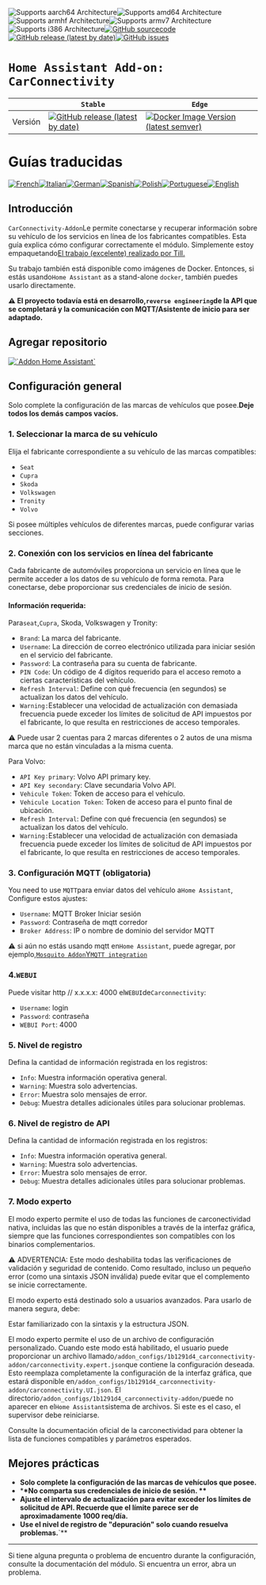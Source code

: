 ![Supports aarch64 Architecture][aarch64-shield]![Supports amd64 Architecture][amd64-shield]![Supports armhf Architecture][armhf-shield]![Supports armv7 Architecture][armv7-shield]![Supports i386 Architecture][i386-shield][![GitHub sourcecode](https://img.shields.io/badge/Source-GitHub-green)](https://github.com/Pulpyyyy/carconnectivity-addon/)[![GitHub release (latest by date)](https://img.shields.io/github/v/release/Pulpyyyy/carconnectivity-addon)](https://github.com/Pulpyyyy/carconnectivity-addon/releases/latest)[![GitHub issues](https://img.shields.io/github/issues/Pulpyyyy/carconnectivity-addon)](https://github.com/Pulpyyyy/carconnectivity-addon/issues)

[aarch64-shield]: https://img.shields.io/badge/aarch64-yes-green.svg

[amd64-shield]: https://img.shields.io/badge/amd64-yes-green.svg

[armhf-shield]: https://img.shields.io/badge/armhf-yes-green.svg

[armv7-shield]: https://img.shields.io/badge/armv7-yes-green.svg

[i386-shield]: https://img.shields.io/badge/i386-yes-green.svg

# `Home Assistant Add-on: CarConnectivity`

|         | `Stable`                                                                                                                                                                                                     | `Edge`                                                                                                                                                                                                                                                          |
| ------- | ------------------------------------------------------------------------------------------------------------------------------------------------------------------------------------------------------------ | --------------------------------------------------------------------------------------------------------------------------------------------------------------------------------------------------------------------------------------------------------------- |
| Versión | [![GitHub release (latest by date)](https://img.shields.io/docker/v/pulpyyyy/carconnectivity-addon-amd64?&sort=date&label=&style=for-the-badge)](https://github.com/pulpyyyy/carconnectivity-addon/releases) | [![Docker Image Version (latest semver)](https://img.shields.io/docker/v/pulpyyyy/carconnectivity-addon-edge-amd64?&sort=date&label=&style=for-the-badge)](https://github.com/Pulpyyyy/carconnectivity-addon/blob/main/carconnectivity-addon-edge/CHANGELOG.md) |

# Guías traducidas

[![French](https://raw.githubusercontent.com/Pulpyyyy/carconnectivity-addon/refs/heads/main/.github/img/FR.svg)](https://github.com/Pulpyyyy/carconnectivity-addon/blob/main/README.fr.md)[![Italian](https://raw.githubusercontent.com/Pulpyyyy/carconnectivity-addon/refs/heads/main/.github/img/IT.svg)](https://github.com/Pulpyyyy/carconnectivity-addon/blob/main/README.it.md)[![German](https://raw.githubusercontent.com/Pulpyyyy/carconnectivity-addon/refs/heads/main/.github/img/DE.svg)](https://github.com/Pulpyyyy/carconnectivity-addon/blob/main/README.de.md)[![Spanish](https://raw.githubusercontent.com/Pulpyyyy/carconnectivity-addon/refs/heads/main/.github/img/ES.svg)](https://github.com/Pulpyyyy/carconnectivity-addon/blob/main/README.es.md)[![Polish](https://raw.githubusercontent.com/Pulpyyyy/carconnectivity-addon/refs/heads/main/.github/img/PL.svg)](https://github.com/Pulpyyyy/carconnectivity-addon/blob/main/README.pl.md)[![Portuguese](https://raw.githubusercontent.com/Pulpyyyy/carconnectivity-addon/refs/heads/main/.github/img/PT.svg)](https://github.com/Pulpyyyy/carconnectivity-addon/blob/main/README.pt.md)[![English](https://raw.githubusercontent.com/Pulpyyyy/carconnectivity-addon/refs/heads/main/.github/img/US.svg)](https://github.com/Pulpyyyy/carconnectivity-addon/blob/main/README.md)

## Introducción

`CarConnectivity-Addon`Le permite conectarse y recuperar información sobre su vehículo de los servicios en línea de los fabricantes compatibles. Esta guía explica cómo configurar correctamente el módulo.
Simplemente estoy empaquetando[El trabajo (excelente) realizado por Till.](https://github.com/tillsteinbach/CarConnectivity)

Su trabajo también está disponible como imágenes de Docker. Entonces, si estás usando`Home Assistant` as a stand-alone `docker`, también puedes usarlo directamente.

**⚠️ El proyecto todavía está en desarrollo,`reverse engineering`de la API que se completará y la comunicación con MQTT/Asistente de inicio para ser adaptado.**

## Agregar repositorio

[![\`Addon Home Assistant\`](https://raw.githubusercontent.com/Pulpyyyy/carconnectivity-addon/refs/heads/main/.github/img/addon-ha.svg)](https://my.home-assistant.io/redirect/supervisor_add_addon_repository/?repository_url=https%3A%2F%2Fgithub.com%2FPulpyyyy%2Fcarconnectivity-addon)

## Configuración general

Solo complete la configuración de las marcas de vehículos que posee.**Deje todos los demás campos vacíos.**

### 1. Seleccionar la marca de su vehículo

Elija el fabricante correspondiente a su vehículo de las marcas compatibles:

-   `Seat`
-   `Cupra`
-   `Skoda`
-   `Volkswagen`
-   `Tronity`
-   `Volvo`

Si posee múltiples vehículos de diferentes marcas, puede configurar varias secciones.

### 2. Conexión con los servicios en línea del fabricante

Cada fabricante de automóviles proporciona un servicio en línea que le permite acceder a los datos de su vehículo de forma remota. Para conectarse, debe proporcionar sus credenciales de inicio de sesión.

#### Información requerida:

Para`seat`,`Cupra`, Skoda, Volkswagen y Tronity:

-   `Brand`: La marca del fabricante.
-   `Username`: La dirección de correo electrónico utilizada para iniciar sesión en el servicio del fabricante.
-   `Password`: La contraseña para su cuenta de fabricante.
-   `PIN Code`: Un código de 4 dígitos requerido para el acceso remoto a ciertas características del vehículo.
-   `Refresh Interval`: Define con qué frecuencia (en segundos) se actualizan los datos del vehículo.
-   `Warning:`Establecer una velocidad de actualización con demasiada frecuencia puede exceder los límites de solicitud de API impuestos por el fabricante, lo que resulta en restricciones de acceso temporales.

⚠️ Puede usar 2 cuentas para 2 marcas diferentes o 2 autos de una misma marca que no están vinculadas a la misma cuenta.

Para Volvo:

-   `API Key primary`: Volvo API primary key.
-   `API Key secondary`: Clave secundaria Volvo API.
-   `Vehicule Token`: Token de acceso para el vehículo.
-   `Vehicule Location Token`: Token de acceso para el punto final de ubicación.
-   `Refresh Interval`: Define con qué frecuencia (en segundos) se actualizan los datos del vehículo.
-   `Warning:`Establecer una velocidad de actualización con demasiada frecuencia puede exceder los límites de solicitud de API impuestos por el fabricante, lo que resulta en restricciones de acceso temporales.

### 3. Configuración MQTT (obligatoria)

You need to use `MQTT`para enviar datos del vehículo a`Home Assistant`, Configure estos ajustes:

-   `Username`: MQTT Broker Iniciar sesión
-   `Password`: Contraseña de mqtt corredor
-   `Broker Address`: IP o nombre de dominio del servidor MQTT

⚠️ si aún no estás usando mqtt en`Home Assistant`, puede agregar, por ejemplo,[`Mosquito Addon`Y`MQTT integration`](https://www.home-assistant.io/integrations/mqtt)

### 4.`WEBUI`

Puede visitar http // x.x.x.x: 4000 el`WEBUI`de`Carconnectivity`:

-   `Username`: login
-   `Password`: contraseña
-   `WEBUI Port`: 4000

### 5. Nivel de registro

Defina la cantidad de información registrada en los registros:

-   `Info`: Muestra información operativa general.
-   `Warning`: Muestra solo advertencias.
-   `Error`: Muestra solo mensajes de error.
-   `Debug`: Muestra detalles adicionales útiles para solucionar problemas.

### 6. Nivel de registro de API

Defina la cantidad de información registrada en los registros:

-   `Info`: Muestra información operativa general.
-   `Warning`: Muestra solo advertencias.
-   `Error`: Muestra solo mensajes de error.
-   `Debug`: Muestra detalles adicionales útiles para solucionar problemas.

### 7. Modo experto

El modo experto permite el uso de todas las funciones de carconectividad nativa, incluidas las que no están disponibles a través de la interfaz gráfica, siempre que las funciones correspondientes son compatibles con los binarios complementarios.

⚠️ ADVERTENCIA:
Este modo deshabilita todas las verificaciones de validación y seguridad de contenido. Como resultado, incluso un pequeño error (como una sintaxis JSON inválida) puede evitar que el complemento se inicie correctamente.

El modo experto está destinado solo a usuarios avanzados.
Para usarlo de manera segura, debe:

Estar familiarizado con la sintaxis y la estructura JSON.

El modo experto permite el uso de un archivo de configuración personalizado. Cuando este modo está habilitado, el usuario puede proporcionar un archivo llamado`/addon_configs/1b1291d4_carconnectivity-addon/carconnectivity.expert.json`que contiene la configuración deseada. Esto reemplaza completamente la configuración de la interfaz gráfica, que estará disponible en`/addon_configs/1b1291d4_carconnectivity-addon/carconnectivity.UI.json`. El directorio`/addon_configs/1b1291d4_carconnectivity-addon/`puede no aparecer en el`Home Assistant`sistema de archivos. Si este es el caso, el supervisor debe reiniciarse.

Consulte la documentación oficial de la carconectividad para obtener la lista de funciones compatibles y parámetros esperados.

## Mejores prácticas

-   **Solo complete la configuración de las marcas de vehículos que posee.**
-   \***\*No comparta sus credenciales de inicio de sesión. \*\***
-   **Ajuste el intervalo de actualización para evitar exceder los límites de solicitud de API. Recuerde que el límite parece ser de aproximadamente 1000 req/día.**
-   **Use el nivel de registro de "depuración" solo cuando resuelva problemas.**\`\*\*

* * *

Si tiene alguna pregunta o problema de encuentro durante la configuración, consulte la documentación del módulo.
Si encuentra un error, abra un problema.
